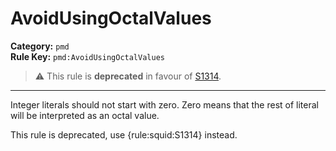 
# AvoidUsingOctalValues
**Category:** `pmd`<br/>
**Rule Key:** `pmd:AvoidUsingOctalValues`<br/>
> :warning: This rule is **deprecated** in favour of [S1314](https://rules.sonarsource.com/java/RSPEC-1314).

-----

Integer literals should not start with zero. Zero means that the rest of literal will be interpreted as an octal value.

<p>
  This rule is deprecated, use {rule:squid:S1314} instead.
</p>

